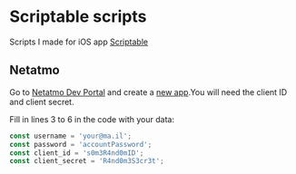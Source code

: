# Scriptable scripts

Scripts I made for iOS app [Scriptable](https://scriptable.app)

## Netatmo

Go to [Netatmo Dev Portal](https://dev.netatmo.com) and create a [new app](https://dev.netatmo.com/apps/createanapp).You will need the client ID and client secret.

Fill in lines 3 to 6 in the code with your data:

```javascript
const username = 'your@ma.il';
const password = 'accountPassword';
const client_id = 's0m3R4nd0mID';
const client_secret = 'R4nd0m3S3cr3t';
```